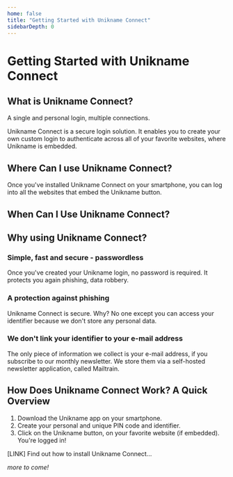 ```yaml
---
home: false
title: "Getting Started with Unikname Connect"
sidebarDepth: 0
---
```


# Getting Started with Unikname Connect

 ## What is Unikname Connect? 
A single and personal login, multiple connections. 

Unikname Connect is a secure login solution. It enables you to create your own custom login to authenticate across all of your favorite websites, where Unikname is embedded.

## Where Can I use Unikname Connect?
Once you've installed Unikname Connect on your smartphone, you can log into all the websites that embed the Unikname button.

## When Can I  Use Unikname Connect?
 ## Why using Unikname Connect? 
 ### Simple, fast and secure - passwordless
Once you've created your Unikname login, no password is required. It protects you again phishing, data robbery. 

### A protection against phishing
Unikname Connect is secure. Why? No one except you can access your identifier because we don't store any personal data.

### We don't link your identifier to your e-mail address

The only piece of information we collect is your e-mail address, if you subscribe to our monthly newsletter. We store them via a self-hosted newsletter application, called Mailtrain.

## How Does Unikname Connect Work? A Quick Overview
1. Download the Unikname app on your smartphone.
2. Create your personal and unique PIN code and identifier. 
3. Click on the Unikname button, on your favorite website (if embedded).
You're logged in!

[LINK] Find out how to install Unikname Connect... 



_more to come!_